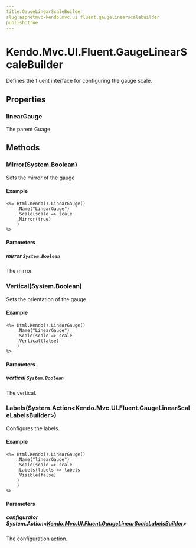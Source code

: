 ```yaml
---
title:GaugeLinearScaleBuilder
slug:aspnetmvc-kendo.mvc.ui.fluent.gaugelinearscalebuilder
publish:true
---
```


# Kendo.Mvc.UI.Fluent.GaugeLinearScaleBuilder
Defines the fluent interface for configuring the gauge scale.


## Properties
### linearGauge
The parent Guage



## Methods

### Mirror(System.Boolean)
Sets the mirror of the gauge


#### Example

    <%= Html.Kendo().LinearGauge()
        .Name("LinearGauge")
        .Scale(scale => scale
        .Mirror(true)
        )
    %>
        


#### Parameters

##### mirror `System.Boolean`
The mirror.




### Vertical(System.Boolean)
Sets the orientation of the gauge


#### Example

    <%= Html.Kendo().LinearGauge()
        .Name("LinearGauge")
        .Scale(scale => scale
        .Vertical(false)
        )
    %>
        


#### Parameters

##### vertical `System.Boolean`
The vertical.




### Labels(System.Action\<Kendo.Mvc.UI.Fluent.GaugeLinearScaleLabelsBuilder>)
Configures the labels.


#### Example

    <%= Html.Kendo().LinearGauge()
        .Name("linearGauge")
        .Scale(scale => scale
        .Labels(labels => labels
        .Visible(false)
        )
        )
    %>
        


#### Parameters

##### configurator System.Action<[Kendo.Mvc.UI.Fluent.GaugeLinearScaleLabelsBuilder](/api/wrappers/aspnet-mvc/Kendo.Mvc.UI.Fluent/GaugeLinearScaleLabelsBuilder)>
The configuration action.





